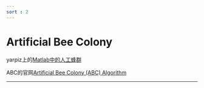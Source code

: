 ```yaml
---
sort : 2
---
```


# Artificial Bee Colony

yarpiz上的[Matlab中的人工蜂群](https://yarpiz.com/297/ypea114-artificial-bee-colony)

ABC的官网[Artificial Bee Colony (ABC) Algorithm](https://abc.erciyes.edu.tr/)

---




